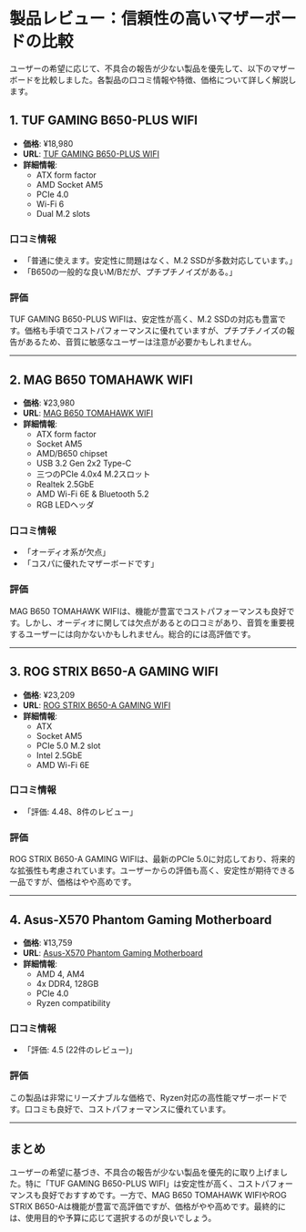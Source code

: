 # 製品レビュー：信頼性の高いマザーボードの比較

ユーザーの希望に応じて、不具合の報告が少ない製品を優先して、以下のマザーボードを比較しました。各製品の口コミ情報や特徴、価格について詳しく解説します。

## 1. TUF GAMING B650-PLUS WIFI
- **価格**: ¥18,980
- **URL**: [TUF GAMING B650-PLUS WIFI](https://kakaku.com/item/K0001486550/)
- **詳細情報**:
    - ATX form factor
    - AMD Socket AM5
    - PCIe 4.0
    - Wi-Fi 6
    - Dual M.2 slots

### 口コミ情報
- 「普通に使えます。安定性に問題はなく、M.2 SSDが多数対応しています。」
- 「B650の一般的な良いM/Bだが、プチプチノイズがある。」

### 評価
TUF GAMING B650-PLUS WIFIは、安定性が高く、M.2 SSDの対応も豊富です。価格も手頃でコストパフォーマンスに優れていますが、プチプチノイズの報告があるため、音質に敏感なユーザーは注意が必要かもしれません。

---

## 2. MAG B650 TOMAHAWK WIFI
- **価格**: ¥23,980
- **URL**: [MAG B650 TOMAHAWK WIFI](https://kakaku.com/item/K0001476940/)
- **詳細情報**:
    - ATX form factor
    - Socket AM5
    - AMD/B650 chipset
    - USB 3.2 Gen 2x2 Type-C
    - 三つのPCIe 4.0x4 M.2スロット
    - Realtek 2.5GbE
    - AMD Wi-Fi 6E & Bluetooth 5.2
    - RGB LEDヘッダ

### 口コミ情報
- 「オーディオ系が欠点」
- 「コスパに優れたマザーボードです」

### 評価
MAG B650 TOMAHAWK WIFIは、機能が豊富でコストパフォーマンスも良好です。しかし、オーディオに関しては欠点があるとの口コミがあり、音質を重要視するユーザーには向かないかもしれません。総合的には高評価です。

---

## 3. ROG STRIX B650-A GAMING WIFI
- **価格**: ¥23,209
- **URL**: [ROG STRIX B650-A GAMING WIFI](https://kakaku.com/item/K0001492982/)
- **詳細情報**:
    - ATX
    - Socket AM5
    - PCIe 5.0 M.2 slot
    - Intel 2.5GbE
    - AMD Wi-Fi 6E

### 口コミ情報
- 「評価: 4.48、8件のレビュー」

### 評価
ROG STRIX B650-A GAMING WIFIは、最新のPCIe 5.0に対応しており、将来的な拡張性も考慮されています。ユーザーからの評価も高く、安定性が期待できる一品ですが、価格はやや高めです。

---

## 4. Asus-X570 Phantom Gaming Motherboard
- **価格**: ¥13,759
- **URL**: [Asus-X570 Phantom Gaming Motherboard](https://ja.aliexpress.com/item/1005007096513942.html)
- **詳細情報**:
    - AMD 4, AM4
    - 4x DDR4, 128GB
    - PCIe 4.0
    - Ryzen compatibility

### 口コミ情報
- 「評価: 4.5 (22件のレビュー)」

### 評価
この製品は非常にリーズナブルな価格で、Ryzen対応の高性能マザーボードです。口コミも良好で、コストパフォーマンスに優れています。

---

## まとめ
ユーザーの希望に基づき、不具合の報告が少ない製品を優先的に取り上げました。特に「TUF GAMING B650-PLUS WIFI」は安定性が高く、コストパフォーマンスも良好でおすすめです。一方で、MAG B650 TOMAHAWK WIFIやROG STRIX B650-Aは機能が豊富で高評価ですが、価格がやや高めです。最終的には、使用目的や予算に応じて選択するのが良いでしょう。